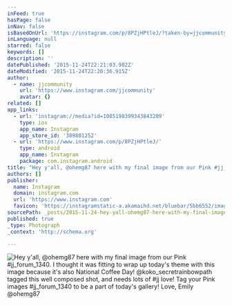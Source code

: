 ```yaml
---
inFeed: true
hasPage: false
inNav: false
isBasedOnUrl: 'https://instagram.com/p/8PZjHPtleJ/?taken-by=jjcommunity'
inLanguage: null
starred: false
keywords: []
description: ''
datePublished: '2015-11-24T22:21:03.982Z'
dateModified: '2015-11-24T22:20:36.915Z'
author:
  - name: jjcommunity
    url: 'https://www.instagram.com/jjcommunity'
    avatar: {}
related: []
app_links:
  - url: 'instagram://media?id=1085198399343843209'
    type: ios
    app_name: Instagram
    app_store_id: '389801252'
  - url: 'https://www.instagram.com/p/8PZjHPtleJ/'
    type: android
    app_name: Instagram
    package: com.instagram.android
title: "Hey y'all, @ohemg87 here with my final image from our Pink #jj_forum_1340. I thought it was fitting to wrap up today's theme with this image because it's also National Coffee Day! @koko_secretrainbowpath tagged this well composed shot, and needs lots of #jj love! Tag your Pink images #jj_forum_1340 to be a part of today's gallery! Love, Emily @ohemg87"
authors: []
publisher:
  name: Instagram
  domain: instagram.com
  url: 'https://www.instagram.com'
  favicon: 'https://instagramstatic-a.akamaihd.net/bluebar/5bb6552/images/ico/favicon.ico'
sourcePath: _posts/2015-11-24-hey-yall-ohemg87-here-with-my-final-image-from-our-pink.md
published: true
_type: Photograph
_context: 'http://schema.org'

---
```

![Hey y'all, @ohemg87 here with my final image from our Pink #jj_forum_1340. I thought it was fitting to wrap up today's theme with this image because it's also National Coffee Day! @koko_secretrainbowpath tagged this well composed shot, and needs lots of #jj love! Tag your Pink images #jj_forum_1340 to be a part of today's gallery! Love, Emily @ohemg87](https://scontent.cdninstagram.com/hphotos-xtf1/t51.2885-15/s640x640/sh0.08/e35/11939486_680149288751500_835717520_n.jpg)